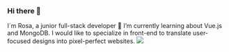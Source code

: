 ### Hi there 👋
I´m Rosa, a junior full-stack developer 🌱 I’m currently learning about Vue.js and MongoDB. I would like to specialize in front-end to translate user-focused designs into pixel-perfect websites.
<img src="/rosepernia/rosepernia/raw/main/ROSA PERNIA-2.png" style="max-width:100%;">
<!--
**rosepernia/rosepernia** is a ✨ _special_ ✨ repository because its `README.md` (this file) appears on your GitHub profile.

Here are some ideas to get you started:

- 🔭 I’m currently working on ...
- 🌱 I’m currently learning ...
- 👯 I’m looking to collaborate on ...
- 🤔 I’m looking for help with ...
- 💬 Ask me about ...
- 📫 How to reach me: ...
- 😄 Pronouns: ...
- ⚡ Fun fact: ...
-->
